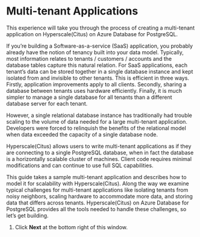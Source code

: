 # Multi-tenant Applications

This experience will take you through the process of creating a multi-tenant application on Hyperscale(Citus) on Azure Database for PostgreSQL.

If you’re building a Software-as-a-service (SaaS) application, you probably already have the notion of tenancy built into your data model. Typically, most information relates to tenants / customers / accounts and the database tables capture this natural relation.
For SaaS applications, each tenant’s data can be stored together in a single database instance and kept isolated from and invisible to other tenants. This is efficient in three ways. Firstly, application improvements apply to all clients. Secondly, sharing a database between tenants uses hardware efficiently. Finally, it is much simpler to manage a single database for all tenants than a different database server for each tenant.

However, a single relational database instance has traditionally had trouble scaling to the volume of data needed for a large multi-tenant application. Developers were forced to relinquish the benefits of the relational model when data exceeded the capacity of a single database node.

Hyperscale(Citus) allows users to write multi-tenant applications as if they are connecting to a single PostgreSQL database, when in fact the database is a horizontally scalable cluster of machines. Client code requires minimal modifications and can continue to use full SQL capabilities.

This guide takes a sample multi-tenant application and describes how to model it for scalability with Hyperscale(Citus). Along the way we examine typical challenges for multi-tenant applications like isolating tenants from noisy neighbors, scaling hardware to accommodate more data, and storing data that differs across tenants. Hyperscale(Citus) on Azure Database for PostgreSQL provides all the tools needed to handle these challenges, so let’s get building.

1. Click **Next** at the bottom right of this window.

